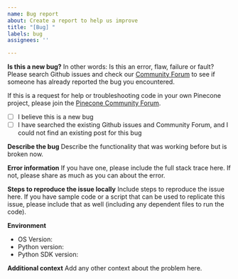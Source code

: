 ```yaml
---
name: Bug report
about: Create a report to help us improve
title: "[Bug] "
labels: bug
assignees: ''

---
```


**Is this a new bug?**
In other words: Is this an error, flaw, failure or fault? Please search Github issues and check our [Community Forum](https://community.pinecone.io/) to see if someone has already reported the bug you encountered. 

If this is a request for help or troubleshooting code in your own Pinecone project, please join the [Pinecone Community Forum](https://community.pinecone.io/).

- [ ] I believe this is a new bug
- [ ] I have searched the existing Github issues and Community Forum, and I could not find an existing post for this bug

**Describe the bug**
Describe the functionality that was working before but is broken now.

**Error information**
If you have one, please include the full stack trace here. If not, please share as much as you can about the error.

**Steps to reproduce the issue locally**
Include steps to reproduce the issue here. If you have sample code or a script that can be used to replicate this issue, please include that as well (including any dependent files to run the code).  

**Environment**
* OS Version: 
* Python version:
* Python SDK version:

**Additional context**
Add any other context about the problem here.
